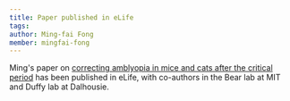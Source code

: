 ```yaml
---
title: Paper published in eLife
tags:
author: Ming-fai Fong
member: mingfai-fong
---
```


Ming's paper on [correcting amblyopia in mice and cats after the critical period](https://elifesciences.org/articles/70023) has been published in eLife, with co-authors in the Bear lab at MIT and Duffy lab at Dalhousie.
